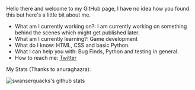 Hello there and welcome to my GitHub page, I have no idea how you found this but here's a little bit about me.

- What am I currently working on?: I am currently working on something behind the scenes which might get published later.
- What am I currently learning?: Game development
- What do I know: HTML, CSS and basic Python.
- What I can help you with: Bug Finds, Python and testing in general.
- How to reach me: [Twitter](https://twitter.com/swanserquack)



My Stats (Thanks to anuraghazra):

![swanserquacks's github stats](https://github-readme-stats.vercel.app/api?username=swanserquack)
